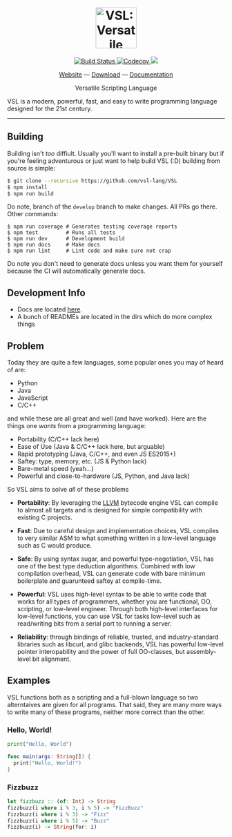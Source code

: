 <h1 align="center">
  <a href="https://github.com/vsl-lang/VSL">
    <img height="95" src="https://github.com/vsl-lang/VSL/raw/master/misc/logo.png" alt="VSL: Versatile Scripting Language"/>
  </a>
</h1>

<p align="center">
  <p align="center">
    <a href="https://travis-ci.org/vsl-lang/VSL">
      <img src="https://travis-ci.org/vsl-lang/VSL.svg?branch=master" alt="Build Status"/>
    </a>
    <a href="https://codecov.io/gh/vsl-lang/VSL">
      <img src="https://codecov.io/gh/vsl-lang/VSL/branch/master/graph/badge.svg" alt="Codecov" />
    </a>
    <a href="https://codeclimate.com/github/vsl-lang/VSL/">
      <img src="https://codeclimate.com/github/vsl-lang/VSL/badges/gpa.svg" />
    </a>
  </p>
  <p align="center">
    <a href="#">Website</a> &mdash;
    <a href="#">Download</a> &mdash;
    <a href="#">Documentation</a>
  </p>
  <p align="center">
    Versatile Scripting Language
  </p>
</p>

VSL is a modern, powerful, fast, and easy to write programming language designed
for the 21st century.

---

## Building

Building isn't _too_ diffiult. Usually you'll want to install a pre-built binary
but if you're feeling adventurous or just want to help build VSL (:D) building
from source is simple:

```bash
$ git clone --recursive https://github.com/vsl-lang/VSL
$ npm install
$ npm run build
```

Do note, branch of the `develop` branch to make changes. All PRs go there. Other
commands:

```
$ npm run coverage # Generates testing coverage reports
$ npm test         # Runs all tests
$ npm run dev      # Development build
$ npm run docs     # Make docs
$ npm run lint     # Lint code and make sure not crap
```

Do note you don't need to generate docs unless you want them for yourself because
the CI will automatically generate docs.

## Development Info

 - Docs are located [here](https://preview.c9users.io/somebody1234/node-vsl/docs/index.html).
 - A bunch of READMEs are located in the dirs which do more complex things

## Problem
Today they are quite a few languages, some popular ones you may of heard of are:
 - Python
 - Java
 - JavaScript
 - C/C++

and while these are all great and well (and have worked). Here are the things
one _wants_ from a programming language:

 - Portability (C/C++ lack here)
 - Ease of Use (Java & C/C++ lack here, but arguable)
 - Rapid prototyping (Java, C/C++, and even JS ES2015+)
 - Saftey: type, memory, etc. (JS & Python lack)
 - Bare-metal speed (yeah...)
 - Powerful and close-to-hardware (JS, Python, and Java lack)

So VSL aims to solve _all_ of these problems

 - **Portability**: By leveraging the [LLVM](http://llvm.org/)
bytecode engine VSL can compile to almost all targets and is designed for simple
compatibility with existing C projects.

 - **Fast**: Due to careful design and implementation choices, VSL compiles to
very similar ASM to what something written in a low-level language such as C
would produce.

 - **Safe**: By using syntax sugar, and powerful type-negotiation, VSL has one
of the best type deduction algorithms. Combined with low compilation overhead,
VSL can generate code with bare minimum boilerplate and guarunteed saftey at
compile-time.

 - **Powerful**: VSL uses high-level syntax to be able to write code that works
for all types of programmers, whether you are functional, OO, scripting, or
low-level engineer. Through both high-level interfaces for low-level functions,
you can use VSL for tasks low-level such as read/writing bits from a serial port
to running a server.

 - **Reliability**: through bindings of reliable, trusted, and industry-standard
libraries such as libcurl, and glibc backends, VSL has powerful low-level
pointer interopability and the power of full OO-classes, but assembly-level bit
alignment.

## Examples
VSL functions both as a scripting and a full-blown language so two alterntaives
are given for all programs. That said, they are many more ways to write many of
these programs, neither more correct than the other.

### Hello, World!

```python
print("Hello, World")
```

```swift
func main(args: String[]) {
  print("Hello, World!")
}
```

### Fizzbuzz

```haskell
let fizzbuzz :: (of: Int) -> String
fizzbuzz(i where i % 3, i % 5) -> "FizzBuzz"
fizzbuzz(i where i % 3) -> "Fizz"
fizzbuzz(i where i % 5) -> "Buzz"
fizzbuzz(i) -> String(for: i)
```